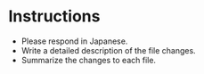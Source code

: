 # Instructions

- Please respond in Japanese.
- Write a detailed description of the file changes.
- Summarize the changes to each file.

